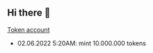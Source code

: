 ## Hi there 👋

[Token account](https://solscan.io/token/4bFzGA2egYfAqdaVzX4TcQ8j7QD5tYVu5HUkpHpRWEQc?cluster=devnet)

- 02.06.2022 5:20AM: mint 10.000.000 tokens

<!-- **Here are some ideas to get you started:**

🙋‍♀️ A short introduction - what is your organization all about?
🌈 Contribution guidelines - how can the community get involved?
👩‍💻 Useful resources - where can the community find your docs? Is there anything else the community should know?
🍿 Fun facts - what does your team eat for breakfast?
🧙 Remember, you can do mighty things with the power of [Markdown](https://docs.github.com/github/writing-on-github/getting-started-with-writing-and-formatting-on-github/basic-writing-and-formatting-syntax)
 -->
